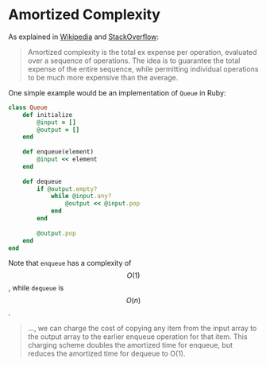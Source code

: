 # Amortized Complexity

As explained in [Wikipedia](https://en.wikipedia.org/wiki/Amortized_analysis) 
and [StackOverflow](http://stackoverflow.com/a/15079679):

> Amortized complexity is the total ex expense per operation, evaluated
> over a sequence of operations. The idea is to guarantee the total
> expense of the entire sequence, while permitting individual operations
> to be much more expensive than the average.


One simple example would be an implementation of `Queue` in Ruby:

``` ruby
class Queue
    def initialize
        @input = []
        @output = []
    end
            
    def enqueue(element)
        @input << element
    end
                    
    def dequeue
        if @output.empty?
            while @input.any?
                @output << @input.pop
            end
        end
            
        @output.pop
    end
end
```

Note that `enqueue` has a complexity of $$O(1)$$, while `dequeue` is $$O(n)$$.

> ..., we can charge the cost of copying any item from the input array to the output 
> array to the earlier enqueue operation for that item. This charging scheme 
> doubles the amortized time for enqueue, but reduces the amortized time for 
> dequeue to O(1).
